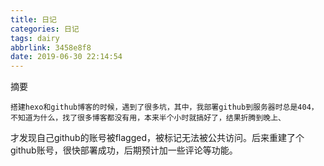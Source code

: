 ```yaml
---
title: 日记
categories: 日记
tags: dairy
abbrlink: 3458e8f8
date: 2019-06-30 22:14:54
---
```

摘要
<!--more-->
    搭建hexo和github博客的时候，遇到了很多坑，其中，我部署github到服务器时总是404，不知道为什么，找了很多博客都没有用，本来半个小时就搞好了，结果折腾到晚上、
 才发现自己github的账号被flagged，被标记无法被公共访问。后来重建了个github账号，很快部署成功，后期预计加一些评论等功能。